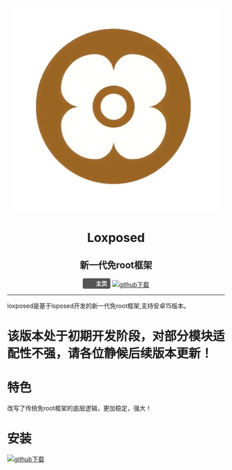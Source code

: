<div align="center">

<img src="1750001016267.png">

# Loxposed
## 新一代免root框架

<a href="https://https://github.com/dotcog" 
   style="display: inline-flex; align-items: center; background: #555; color: white; border-radius: 4px; padding: 4px 8px; text-decoration: none; font-family: -apple-system, BlinkMacSystemFont, 'Segoe UI', sans-serif; font-size: 13px; font-weight: 600; box-shadow: 0 1px 3px rgba(0,0,0,0.1);">
  <img src="https://https://avatars.githubusercontent.com/u/193598498?v=4" 
       style="height: 16px; width: 16px; border-radius: 3px; margin-right: 6px; object-fit: cover;">
  <span style="line-height: 16px;">主页</span>
</a>
[![github下载](https://img.shields.io/badge/github-下载-informational?logo=github)](https://github.com/dotcog/Loxposed/releases)

</div>

---
loxposed是基于lsposed开发的新一代免root框架,支持安卓15版本。

# 该版本处于初期开发阶段，对部分模块适配性不强，请各位静候后续版本更新！


# 特色
改写了传统免root框架的底层逻辑，更加稳定，强大！
#
# 安装                                     
[![github下载](https://img.shields.io/badge/github-下载-informational?logo=github)](https://github.com/dotcog/Loxposed/releases)
